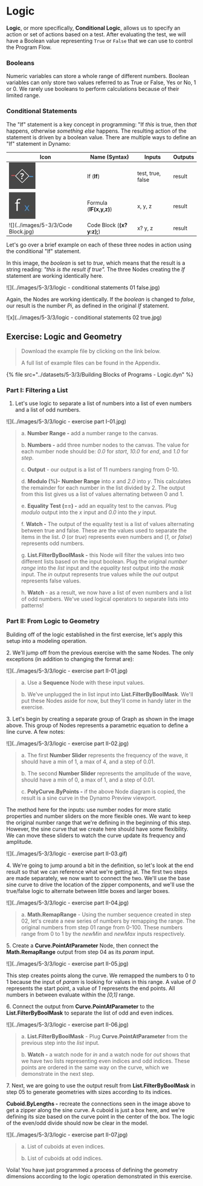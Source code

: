 # Logic

**Logic**, or more specifically, **Conditional Logic**, allows us to specify an action or set of actions based on a test. After evaluating the test, we will have a Boolean value representing `True` or `False` that we can use to control the Program Flow.

### Booleans

Numeric variables can store a whole range of different numbers. Boolean variables can only store two values referred to as True or False, Yes or No, 1 or 0. We rarely use booleans to perform calculations because of their limited range.

### Conditional Statements

The "If" statement is a key concept in programming: "If _this_ is true, then _that_ happens, otherwise _something else_ happens. The resulting action of the statement is driven by a boolean value. There are multiple ways to define an "If" statement in Dynamo:

| Icon                                            | Name (Syntax)             | Inputs            | Outputs |
| ----------------------------------------------- | ------------------------- | ----------------- | ------- |
| ![](../images/5-3/3/If.jpg)         | If (**If**)               | test, true, false | result  |
| ![](../images/5-3/3/Formula.jpg)          | Formula (**IF(x,y,z)**)   | x, y, z           | result  |
| ![](../images/5-3/3/Code Block.jpg) | Code Block (**(x?y:z);**) | x? y, z           | result  |

Let's go over a brief example on each of these three nodes in action using the conditional "If" statement.

In this image, the _boolean_ is set to _true_, which means that the result is a string reading: _"this is the result if true"._ The three Nodes creating the _If_ statement are working identically here.

![](../images/5-3/3/logic - conditional statements 01 false.jpg)

Again, the Nodes are working identically. If the _boolean_ is changed to _false_, our result is the number _Pi_, as defined in the original _If_ statement.

![x](../images/5-3/3/logic - conditional statements 02 true.jpg)

## Exercise: Logic and Geometry

> Download the example file by clicking on the link below.
>
> A full list of example files can be found in the Appendix.

{% file src="../datasets/5-3/3/Building Blocks of Programs - Logic.dyn" %}

### Part I: Filtering a List

1. Let's use logic to separate a list of numbers into a list of even numbers and a list of odd numbers.

![](../images/5-3/3/logic - exercise part I-01.jpg)

> a. **Number Range -** add a number range to the canvas.
>
> b. **Numbers -** add three number nodes to the canvas. The value for each number node should be: _0.0_ for _start_, _10.0_ for _end_, and _1.0_ for _step_.
>
> c. **Output** - our output is a list of 11 numbers ranging from 0-10.
>
> d. **Modulo (%)-** **Number Range** into _x_ and _2.0_ into _y_. This calculates the remainder for each number in the list divided by 2. The output from this list gives us a list of values alternating between 0 and 1.
>
> e. **Equality Test (==) -** add an equality test to the canvas. Plug _modulo_ output into the _x_ input and _0.0_ into the _y_ input.
>
> f. **Watch -** The output of the equality test is a list of values alternating between true and false. These are the values used to separate the items in the list. _0_ (or _true_) represents even numbers and (_1_, or _false_) represents odd numbers.
>
> g. **List.FilterByBoolMask -** this Node will filter the values into two different lists based on the input boolean. Plug the original _number range_ into the _list_ input and the _equality test_ output into the _mask_ input. The _in_ output represents true values while the _out_ output represents false values.
>
> h. **Watch** - as a result, we now have a list of even numbers and a list of odd numbers. We've used logical operators to separate lists into patterns!

### Part II: From Logic to Geometry

Building off of the logic established in the first exercise, let's apply this setup into a modeling operation.

2\. We'll jump off from the previous exercise with the same Nodes. The only exceptions (in addition to changing the format are):

![](../images/5-3/3/logic - exercise part II-01.jpg)

> a. Use a **Sequence** Node with these input values.
>
> b. We've unplugged the in list input into **List.FilterByBoolMask**. We'll put these Nodes aside for now, but they'll come in handy later in the exercise.

3\. Let's begin by creating a separate group of Graph as shown in the image above. This group of Nodes represents a parametric equation to define a line curve. A few notes:

![](../images/5-3/3/logic - exercise part II-02.jpg)

> a. The first **Number Slider** represents the frequency of the wave, it should have a min of 1, a max of 4, and a step of 0.01.
>
> b. The second **Number Slider** represents the amplitude of the wave, should have a min of 0, a max of 1, and a step of 0.01.
>
> c. **PolyCurve.ByPoints -** if the above Node diagram is copied, the result is a sine curve in the Dynamo Preview viewport.

The method here for the inputs: use number nodes for more static properties and number sliders on the more flexible ones. We want to keep the original number range that we're defining in the beginning of this step. However, the sine curve that we create here should have some flexibility. We can move these sliders to watch the curve update its frequency and amplitude.

![](../images/5-3/3/logic - exercise part II-03.gif)

4\. We're going to jump around a bit in the definition, so let's look at the end result so that we can reference what we're getting at. The first two steps are made separately, we now want to connect the two. We'll use the base sine curve to drive the location of the zipper components, and we'll use the true/false logic to alternate between little boxes and larger boxes.

![](../images/5-3/3/logic - exercise part II-04.jpg)

> a. **Math.RemapRange** - Using the number sequence created in step 02, let's create a new series of numbers by remapping the range. The original numbers from step 01 range from 0-100. These numbers range from 0 to 1 by the _newMin_ and _newMax_ inputs respectively.

5\. Create a **Curve.PointAtParameter** Node, then connect the **Math.RemapRange** output from step 04 as its _param_ input.

![](../images/5-3/3/logic - exercise part II-05.jpg)

This step creates points along the curve. We remapped the numbers to 0 to 1 because the input of _param_ is looking for values in this range. A value of _0_ represents the start point, a value of _1_ represents the end points. All numbers in between evaluate within the _\[0,1]_ range.

6\. Connect the output from **Curve.PointAtParameter** to the **List.FilterByBoolMask** to separate the list of odd and even indices.

![](../images/5-3/3/logic - exercise part II-06.jpg)

> a. **List.FilterByBoolMask** - Plug **Curve.PointAtParameter** from the previous step into the _list_ input.
>
> b. **Watch -** a watch node for _in_ and a watch node for _out_ shows that we have two lists representing even indices and odd indices. These points are ordered in the same way on the curve, which we demonstrate in the next step.

7\. Next, we are going to use the output result from **List.FilterByBoolMask** in step 05 to generate geometries with sizes according to its indices.

**Cuboid.ByLengths -** recreate the connections seen in the image above to get a zipper along the sine curve. A cuboid is just a box here, and we're defining its size based on the curve point in the center of the box. The logic of the even/odd divide should now be clear in the model.

![](../images/5-3/3/logic - exercise part II-07.jpg)

> a. List of cuboids at even indices.
>
> b. List of cuboids at odd indices.

Voila! You have just programmed a process of defining the geometry dimensions according to the logic operation demonstrated in this exercise.
